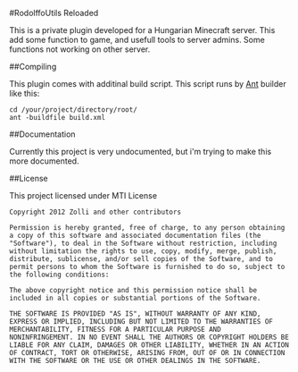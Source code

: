 #RodolffoUtils Reloaded

This is a private plugin developed for a Hungarian Minecraft server. This add some function to game, and usefull tools to server admins.
Some functions not working on other server.

##Compiling

This plugin comes with additinal build script. This script runs by [Ant](http://ant.apache.org/ "Ant Site") builder like this:
	
	cd /your/project/directory/root/
	ant -buildfile build.xml

##Documentation

Currently this project is very undocumented, but i'm trying to make this more documented.

##License

This project licensed under MTI License

	Copyright 2012 Zolli and other contributors
	
	Permission is hereby granted, free of charge, to any person obtaining
	a copy of this software and associated documentation files (the
	"Software"), to deal in the Software without restriction, including
	without limitation the rights to use, copy, modify, merge, publish,
	distribute, sublicense, and/or sell copies of the Software, and to
	permit persons to whom the Software is furnished to do so, subject to
	the following conditions:
	
	The above copyright notice and this permission notice shall be
	included in all copies or substantial portions of the Software.
	
	THE SOFTWARE IS PROVIDED "AS IS", WITHOUT WARRANTY OF ANY KIND,
	EXPRESS OR IMPLIED, INCLUDING BUT NOT LIMITED TO THE WARRANTIES OF
	MERCHANTABILITY, FITNESS FOR A PARTICULAR PURPOSE AND
	NONINFRINGEMENT. IN NO EVENT SHALL THE AUTHORS OR COPYRIGHT HOLDERS BE
	LIABLE FOR ANY CLAIM, DAMAGES OR OTHER LIABILITY, WHETHER IN AN ACTION
	OF CONTRACT, TORT OR OTHERWISE, ARISING FROM, OUT OF OR IN CONNECTION
	WITH THE SOFTWARE OR THE USE OR OTHER DEALINGS IN THE SOFTWARE.



